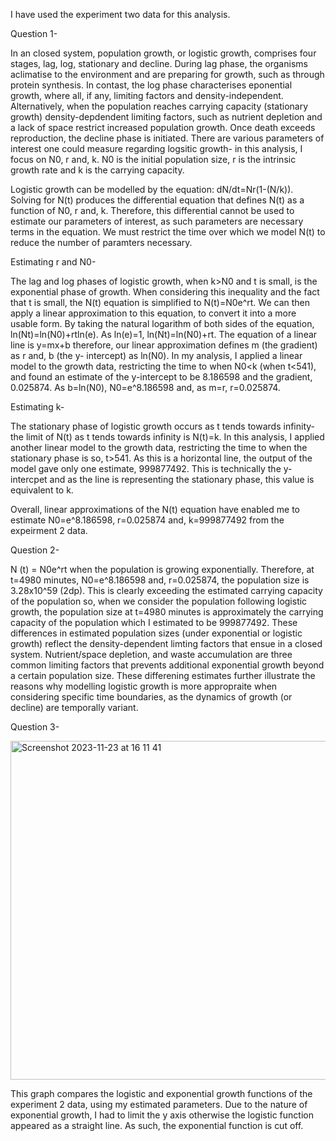 I have used the experiment two data for this analysis. 

Question 1-

In an closed system, population growth, or logistic growth, comprises four stages, lag, log, stationary and decline. During lag phase, the organisms aclimatise to the environment and are preparing for growth, such as through protein synthesis. In contast, the log phase characterises eponential growth, where all, if any, limiting factors and density-independent. Alternatively, when the population reaches carrying capacity (stationary growth) density-depdendent limiting factors, such as nutrient depletion and a lack of space restrict increased population growth. Once death exceeds reproduction, the decline phase is initiated. There are various parameters of interest one could measure regarding logsitic growth- in this analysis, I focus on N0, r and, k. N0 is the initial population size, r is the intrinsic growth rate and k is the carrying capacity. 

Logistic growth can be modelled by the equation: dN/dt=Nr(1-(N/k)). Solving for N(t) produces the differential equation that defines
N(t) as a function of N0, r and, k. Therefore, this differential cannot be used to estimate our parameters of interest, as such parameters are necessary terms in the equation. We must restrict the time over which we model N(t) to reduce the number of paramters necessary. 

Estimating r and N0- 

The lag and log phases of logistic growth, when k>N0 and t is small, is the exponential phase of growth. When considering this inequality 
and the fact that t is small, the N(t) equation is simplified to N(t)=N0e^rt. We can then apply a linear approximation to this equation, 
to convert it into a more usable form. By taking the natural logarithm of both sides of the equation, ln(Nt)=ln(N0)+rtln(e). As ln(e)=1, 
ln(Nt)=ln(N0)+rt. The equation of a linear line is y=mx+b therefore, our linear approximation defines m (the gradient) as r and, b (the y-  intercept) as ln(N0). In my analysis, I applied a linear model to the growth data, restricting the time to when N0<k (when t<541), and found an estimate of the y-intercept to be 8.186598 and the gradient, 0.025874. As b=ln(N0), N0=e^8.186598 and, as m=r, r=0.025874.

Estimating k-

The stationary phase of logistic growth occurs as t tends towards infinity- the limit of N(t) as t tends towards infinity is N(t)=k. In this analysis, I applied another linear model to the growth data, restricting the time to when the stationary phase is so, t>541. As this is a horizontal line, the output of the model gave only one estimate, 999877492. This is technically the y-intercpet and as the line is representing the stationary phase, this value is equivalent to k. 

Overall, linear approximations of the N(t) equation have enabled me to estimate N0=e^8.186598, r=0.025874 and, k=999877492 from the expeirment 2 data. 

Question 2-

N (t) = N0e^rt when the population is growing exponentially. Therefore, at t=4980 minutes, N0=e^8.186598 and, r=0.025874, the population size is 3.28x10^59 (2dp). This is clearly exceeding the estimated carrying capacity of the population so, when we consider the population following logistic growth, the population size at t=4980 minutes is approximately the carrying capacity of the population which I estimated to be 999877492. These differences in estimated population sizes (under exponential or logistic growth) reflect the density-dependent limting factors that ensue in a closed system. Nutrient/space depletion, and waste accumulation are three common limiting factors that prevents additional exponential growth beyond a certain population size. These differening estimates further illustrate the reasons why modelling logistic growth is more appropraite when considering specific time boundaries, as the dynamics of growth (or decline) are temporally variant. 

Question 3-

<img width="542" alt="Screenshot 2023-11-23 at 16 11 41" src="https://github.com/RCodingAssignments/logistic_growth/assets/151633221/4ee4e16d-1a2f-4064-a6a5-8bf3988654dc">


This graph compares the logistic and exponential growth functions of the experiment 2 data, using my estimated parameters. Due to the nature of exponential growth, I had to limit the y axis otherwise the logistic function appeared as a straight line. As such, the exponential function is cut off. 





